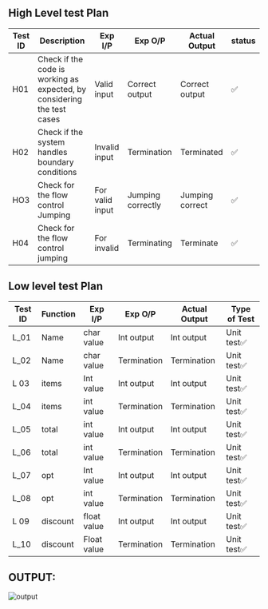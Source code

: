 ## High Level test Plan


|Test ID| Description| Exp I/P| Exp O/P| Actual Output|status|
|------|------|------|------|-------|------|
|H01| Check if the code is working as expected, by considering the test cases| Valid input| Correct output| Correct output|✅|
|H02| Check if the system handles boundary conditions| Invalid input|Termination| Terminated|✅|
|HO3| Check for the flow control Jumping| For valid input| Jumping correctly| Jumping correct|✅|
|H04| Check for the flow control jumping| For invalid| Terminating| Terminate|✅|

## Low level test Plan


|Test ID|Function|Exp I/P|Exp O/P|Actual Output|Type of Test|
|------|--------|--------|--------|--------|--------|
|L_01|Name |char value|Int output|Int output|Unit test✅|
|L_02|Name|char value|Termination|Termination|Unit test✅|
|L 03|items|Int value|Int output|Int output|Unit test✅|
|L_04|items|int value|Termination|Termination|Unit test✅|
|L_05|total|int value|Int output|Int output|Unit test✅|
|L_06|total|int value|Termination|Termination|Unit test✅|
|L_07|opt|Int value|Int output|Int output|Unit test✅|
|L_08|opt|int value|Termination|Termination|Unit test✅|
|L 09|discount|float value|Int output|Int output|Unit test✅|
|L_10|discount|Float value|Termination|Termination|Unit test✅|

## OUTPUT:

![output](https://user-images.githubusercontent.com/87801737/161249039-92e4943f-32b4-4849-87fd-f52ab9cc7dd7.png)
